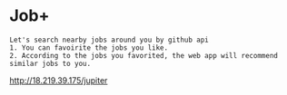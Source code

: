 # Job+
```
Let's search nearby jobs around you by github api
1. You can favoirite the jobs you like.
2. According to the jobs you favorited, the web app will recommend similar jobs to you.

```
http://18.219.39.175/jupiter
